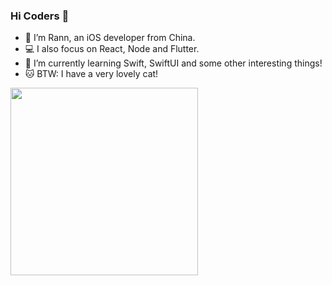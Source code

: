 ### Hi Coders 👋

<!--
**Rannie/Rannie** is a ✨ _special_ ✨ repository because its `README.md` (this file) appears on your GitHub profile.

Here are some ideas to get you started:

- 🔭 I’m currently working on ...
- 🌱 I’m currently learning ...
- 👯 I’m looking to collaborate on ...
- 🤔 I’m looking for help with ...
- 💬 Ask me about ...
- 📫 How to reach me: ...
- 😄 Pronouns: ...
- ⚡ Fun fact: ...
-->

- 🔭 I’m Rann, an iOS developer from China.
- 💻 I also focus on React, Node and Flutter.
- 🌱 I’m currently learning Swift, SwiftUI and some other interesting things!
- 🐱 BTW: I have a very lovely cat!

<img src="https://abtfun.oss-cn-beijing.aliyuncs.com/img/2020-01-01-WechatIMG7.jpeg" width=300 />
